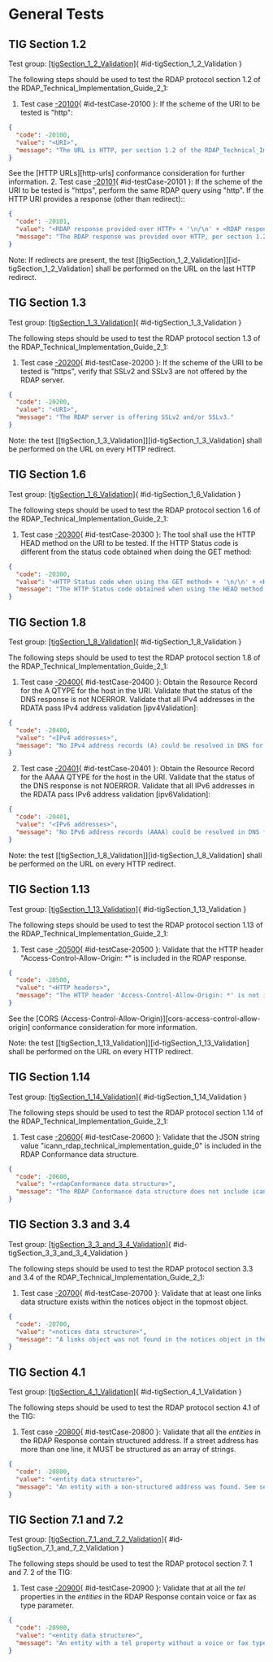 # General Tests

## TIG Section 1.2

Test group: [[tigSection_1_2_Validation]](#id-tigSection_1_2_Validation){ #id-tigSection_1_2_Validation }

The following steps should be used to test the RDAP protocol section 1.2 of the  RDAP_Technical_Implementation_Guide_2_1:

1. Test case [-20100](#id-testCase-20100){ #id-testCase-20100 }: If the scheme of the URI to be tested is "http":
``` json
{
  "code": -20100,
  "value": "<URI>",
  "message": "The URL is HTTP, per section 1.2 of the RDAP_Technical_Implementation_Guide_2_1 shall be HTTPS only."
}
```
See the [HTTP URLs][http-urls] conformance consideration for further information.
2. Test case [-20101](#id-testCase-20101){ #id-testCase-20101 }: If the scheme of the URI to be tested is "https", perform the same RDAP query using "http". If the HTTP URI provides a response (other than redirect)::
``` json
{
  "code": -20101,
  "value": "<RDAP response provided over HTTP> + '\n/\n' + <RDAP response provided over HTTPS>",
  "message": "The RDAP response was provided over HTTP, per section 1.2 of the RDAP_Technical_Implementation_Guide_2_1 shall be HTTPS only."
}
```

Note: If redirects are present, the test [[tigSection_1_2_Validation]][id-tigSection_1_2_Validation] shall be performed  on the URL on the last HTTP redirect.

## TIG Section 1.3

Test group: [[tigSection_1_3_Validation]](#id-tigSection_1_3_Validation){ #id-tigSection_1_3_Validation }

The following steps should be used to test the RDAP protocol section 1.3 of the  RDAP_Technical_Implementation_Guide_2_1:

1. Test case [-20200](#id-testCase-20200){ #id-testCase-20200 }: If the scheme of the URI to be tested is "https", verify that SSLv2 and SSLv3 are not offered by the RDAP server.
``` json
{
  "code": -20200,
  "value": "<URI>",
  "message": "The RDAP server is offering SSLv2 and/or SSLv3."
}
```

Note: the test [[tigSection_1_3_Validation]][id-tigSection_1_3_Validation] shall be performed on the URL on every HTTP  redirect.

## TIG Section 1.6

Test group: [[tigSection_1_6_Validation]](#id-tigSection_1_6_Validation){ #id-tigSection_1_6_Validation }

The following steps should be used to test the RDAP protocol section 1.6 of the RDAP_Technical_Implementation_Guide_2_1:

1. Test case [-20300](#id-testCase-20300){ #id-testCase-20300 }: The tool shall use the HTTP HEAD method on the URI to be tested. If the HTTP Status code is different from the status code obtained when doing the GET method:
``` json
{
  "code": -20300,
  "value": "<HTTP Status code when using the GET method> + '\n/\n' + <HTTP Status code when using the HEAD method>",
  "message": "The HTTP Status code obtained when using the HEAD method is different from the GET method. See section 1.6 of the RDAP_Technical_Implementation_Guide_2_1."
}
```

## TIG Section 1.8

Test group: [[tigSection_1_8_Validation]](#id-tigSection_1_8_Validation){ #id-tigSection_1_8_Validation }

The following steps should be used to test the RDAP protocol section 1.8 of the  RDAP_Technical_Implementation_Guide_2_1:

1. Test case [-20400](#id-testCase-20400){ #id-testCase-20400 }: Obtain the Resource Record for the A QTYPE for the host in the URI. Validate that the status of the DNS response is not NOERROR. Validate that all IPv4 addresses in the RDATA pass IPv4 address validation [ipv4Validation]:
``` json
{
  "code": -20400,
  "value": "<IPv4 addresses>",
  "message": "No IPv4 address records (A) could be resolved in DNS for this service. See section 1.8 of the RDAP_Technical_Implementation_Guide_2_1."
}
```
2. Test case [-20401](#id-testCase-20401){ #id-testCase-20401 }: Obtain the Resource Record for the AAAA QTYPE for the host in the URI. Validate that the status of the DNS response is not NOERROR. Validate that all IPv6 addresses in the RDATA pass IPv6 address validation [ipv6Validation]:
``` json
{
  "code": -20401,
  "value": "<IPv6 addresses>",
  "message": "No IPv6 address records (AAAA) could be resolved in DNS for this service. See section 1.8 of the RDAP_Technical_Implementation_Guide_2_1."
}
```

Note: the test [[tigSection_1_8_Validation]][id-tigSection_1_8_Validation] shall be performed on the URL on every HTTP redirect.

## TIG Section 1.13

Test group: [[tigSection_1_13_Validation]](#id-tigSection_1_13_Validation){ #id-tigSection_1_13_Validation }

The following steps should be used to test the RDAP protocol section 1.13 of the RDAP_Technical_Implementation_Guide_2_1:

1. Test case [-20500](#id-testCase-20500){ #id-testCase-20500 }: Validate that the HTTP header "Access-Control-Allow-Origin: *" is included in the RDAP response.
``` json
{
  "code": -20500,
  "value": "<HTTP headers>",
  "message": "The HTTP header 'Access-Control-Allow-Origin: *' is not included in the HTTP headers. See section 1.13 of the RDAP_Technical_Implementation_Guide_2_1."
}
```
See the [CORS (Access-Control-Allow-Origin)][cors-access-control-allow-origin] conformance consideration for more information.

Note: the test [[tigSection_1_13_Validation]][id-tigSection_1_13_Validation] shall be performed on the URL on every HTTP redirect.

## TIG Section 1.14

Test group: [[tigSection_1_14_Validation]](#id-tigSection_1_14_Validation){ #id-tigSection_1_14_Validation }

The following steps should be used to test the RDAP protocol section 1.14 of the RDAP_Technical_Implementation_Guide_2_1:

1. Test case [-20600](#id-testCase-20600){ #id-testCase-20600 }: Validate that the JSON string value "icann_rdap_technical_implementation_guide_0" is included in the RDAP Conformance data structure.
``` json
{
  "code": -20600,
  "value": "<rdapConformance data structure>",
  "message": "The RDAP Conformance data structure does not include icann_rdap_technical_implementation_guide_0. See section 1.14 of the RDAP_Technical_Implementation_Guide_2_1."
}
```

## TIG Section 3.3 and 3.4

Test group: [[tigSection_3_3_and_3_4_Validation]](#id-tigSection_3_3_and_3_4_Validation){ #id-tigSection_3_3_and_3_4_Validation }

The following steps should be used to test the RDAP protocol section 3.3 and 3.4 of the RDAP_Technical_Implementation_Guide_2_1:

1. Test case [-20700](#id-testCase-20700){ #id-testCase-20700 }: Validate that at least one links data structure exists within the notices object in the topmost object.
``` json
{
  "code": -20700,
  "value": "<notices data structure>",
  "message": "A links object was not found in the notices object in the topmost object. See section 3.3 and 3.4 of the RDAP_Technical_Implementation_Guide_2_1."
}
```

## TIG Section 4.1

Test group: [[tigSection_4_1_Validation]](#id-tigSection_4_1_Validation){ #id-tigSection_4_1_Validation }

The following steps should be used to test the RDAP protocol section 4.1 of the TIG:

1. Test case [-20800](#id-testCase-20800){ #id-testCase-20800 }: Validate that all the _entities_ in the RDAP Response contain structured address. If a street address has more than one line, it MUST be structured as an array of strings.
``` json
{
  "code": -20800,
  "value": "<entity data structure>",
  "message": "An entity with a non-structured address was found. See section 4.1 of the TIG."
}
```

## TIG Section 7.1 and 7.2

Test group: [[tigSection_7_1_and_7_2_Validation]](#id-tigSection_7_1_and_7_2_Validation){ #id-tigSection_7_1_and_7_2_Validation }

The following steps should be used to test the RDAP protocol section 7. 1 and 7. 2 of the TIG:

1. Test case [-20900](#id-testCase-20900){ #id-testCase-20900 }: Validate that at all the _tel_ properties in the _entities_ in the RDAP Response contain voice or fax as type parameter.
``` json
{
  "code": -20900,
  "value": "<entity data structure>",
  "message": "An entity with a tel property without a voice or fax type was found. See section 7.1 and 7.2 of the TIG."
}
```
